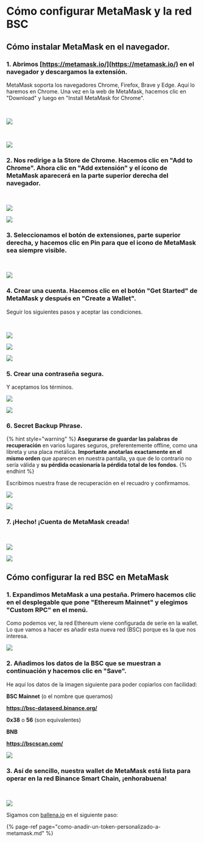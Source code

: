 # Cómo configurar MetaMask y la red BSC



## Cómo instalar MetaMask en el navegador.

### 1. Abrimos [https://metamask.io/](https://metamask.io/) en el navegador y descargamos la extensión. 

MetaMask soporta los navegadores Chrome, Firefox, Brave y Edge. Aquí lo haremos en Chrome. Una vez en la web de MetaMask, hacemos clic en "Download" y luego en "Install MetaMask for Chrome".

​

![](https://user-images.githubusercontent.com/79335891/108597302-b12a0680-7388-11eb-9231-de6cea038883.png)

 ​

![](https://user-images.githubusercontent.com/79335891/108597303-b1c29d00-7388-11eb-9d6b-b0dd2ca6e8ed.png)

#### 

### 2. Nos redirige a la Store de Chrome. Hacemos clic en "Add to Chrome". Ahora clic en "Add extensión" y el ícono de MetaMask aparecerá en la parte superior derecha del navegador.

​​

![](https://user-images.githubusercontent.com/79335891/108597304-b1c29d00-7388-11eb-848c-19b439507156.png)

![](https://user-images.githubusercontent.com/79335891/108597305-b25b3380-7388-11eb-9f6c-142ac6bbdd06.png)

#### 

### 3. Seleccionamos el botón de extensiones, parte superior derecha, y hacemos clic en Pin para que el icono de MetaMask sea siempre visible.

​​

![](https://user-images.githubusercontent.com/79335891/108597306-b2f3ca00-7388-11eb-91db-8b109454d676.png)

#### 

### 4. Crear una cuenta. Hacemos clic en el botón "Get Started" de MetaMask y después en "Create a Wallet". 

Seguir los siguientes pasos y aceptar las condiciones.

​   ​

![](https://user-images.githubusercontent.com/79335891/108597307-b38c6080-7388-11eb-81d3-5ee6b7683c43.png)

![](https://user-images.githubusercontent.com/79335891/108597308-b38c6080-7388-11eb-8336-4f37ef7b3373.png)

![](https://user-images.githubusercontent.com/79335891/108597309-b38c6080-7388-11eb-8650-23b91f521607.png)

#### 

### 5. Crear una contraseña segura.

​​Y aceptamos los términos.



![](https://user-images.githubusercontent.com/79335891/108597310-b424f700-7388-11eb-91b5-3dd1aa7b7f2d.png)

![](https://user-images.githubusercontent.com/79335891/108597311-b424f700-7388-11eb-8914-3486c49c9969.png)

#### 

### 6. Secret Backup Phrase. 

{% hint style="warning" %}
**Asegurarse de guardar las palabras de recuperación** en varios lugares seguros, preferentemente offline, como una libreta y una placa metálica. **Importante** **anotarlas exactamente en el mismo orden** que aparecen en nuestra pantalla, ya que de lo contrario no sería válida y **su pérdida ocasionaría la pérdida total de los fondos.**
{% endhint %}

Escribimos nuestra frase de recuperación en el recuadro y confirmamos.​



![](https://user-images.githubusercontent.com/79335891/108597312-b424f700-7388-11eb-87f6-a2a026b295e5.png)

![](https://user-images.githubusercontent.com/79335891/108597314-b4bd8d80-7388-11eb-913b-1c4f2b9bc6af.png)

#### 

### 7. ¡Hecho! ¡Cuenta de MetaMask creada!

​​

![](https://user-images.githubusercontent.com/79335891/108597315-b4bd8d80-7388-11eb-8c85-5074f7ce79e3.png)

![](https://user-images.githubusercontent.com/79335891/108597316-b5562400-7388-11eb-9751-fbf9b7b8cfe3.png)

### 

## Cómo configurar la red BSC en MetaMask



### 1. Expandimos MetaMask a una pestaña. Primero hacemos clic en el desplegable que pone "Ethereum Mainnet" y elegimos "Custom RPC" en el menú.

​​Como podemos ver, la red Ethereum viene configurada de serie en la wallet. Lo que vamos a hacer es añadir esta nueva red \(BSC\) porque es la que nos interesa.

![](https://user-images.githubusercontent.com/79335891/108597780-1b43ab00-738b-11eb-8b8f-abf7481ad127.png)

#### 

### 2. Añadimos los datos de la BSC que se muestran a continuación y hacemos clic en "Save".

​​He aquí los datos de la imagen siguiente para poder copiarlos con facilidad:

**BSC Mainnet** \(o el nombre que queramos\)

**https://bsc-dataseed.binance.org/** 

**0x38** o **56** \(son equivalentes\)

**BNB**

**https://bscscan.com/**



![](https://user-images.githubusercontent.com/79335891/108597783-1c74d800-738b-11eb-973f-9a89f22fe0ae.png)

#### 

### 3. Así de sencillo, nuestra wallet de MetaMask está lista para operar en la red Binance Smart Chain, ¡enhorabuena!

 ​

![](https://user-images.githubusercontent.com/79335891/108597785-1c74d800-738b-11eb-9e21-c3db4fcdcaad.png)



Sigamos con [ballena.io](https://ballena.io/) en el siguiente paso:

{% page-ref page="como-anadir-un-token-personalizado-a-metamask.md" %}





